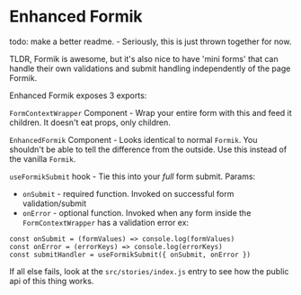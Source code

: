 # Enhanced Formik

todo: make a better readme. - Seriously, this is just thrown together for now.

TLDR, Formik is awesome, but it's also nice to have
'mini forms' that can handle their own validations
and submit handling independently of the page Formik.

Enhanced Formik exposes 3 exports:

`FormContextWrapper` Component - Wrap your entire form with 
this and feed it children. It doesn't eat props, only children.

`EnhancedFormik` Component - Looks identical to normal `Formik`.
You shouldn't be able to tell the difference from the outside.
Use this instead of the vanilla `Formik`.

`useFormikSubmit` hook - Tie this into your _full_ form 
submit.
Params:
* `onSubmit` - required function. Invoked on successful form validation/submit
* `onError` - optional function. Invoked when any form inside the `FormContextWrapper` has a validation error
ex:
```
const onSubmit = (formValues) => console.log(formValues)
const onError = (errorKeys) => console.log(errorKeys)
const submitHandler = useFormikSubmit({ onSubmit, onError })
```

If all else fails, look at the `src/stories/index.js` entry to see
how the public api of this thing works.
